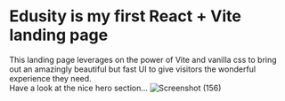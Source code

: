 # Edusity is my first React + Vite landing page 

This landing page leverages on the power of Vite and vanilla css to bring out an amazingly beautiful but fast UI 
to give visitors the wonderful experience they need.  
Have a look at the nice hero section...
![Screenshot (156)](https://github.com/user-attachments/assets/4cf1193f-95a2-4e6d-aa4b-7f4585010969)
